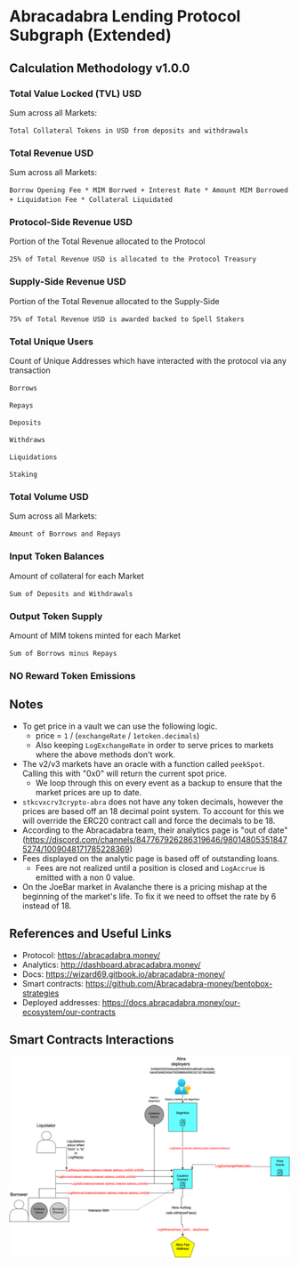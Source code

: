 # Abracadabra Lending Protocol Subgraph (Extended)

## Calculation Methodology v1.0.0

### Total Value Locked (TVL) USD

Sum across all Markets:

`Total Collateral Tokens in USD from deposits and withdrawals`

### Total Revenue USD

Sum across all Markets:

`Borrow Opening Fee * MIM Borrwed + Interest Rate * Amount MIM Borrowed + Liquidation Fee * Collateral Liquidated`

### Protocol-Side Revenue USD

Portion of the Total Revenue allocated to the Protocol

`25% of Total Revenue USD is allocated to the Protocol Treasury`

### Supply-Side Revenue USD

Portion of the Total Revenue allocated to the Supply-Side

`75% of Total Revenue USD is awarded backed to Spell Stakers`

### Total Unique Users

Count of Unique Addresses which have interacted with the protocol via any transaction

`Borrows`

`Repays`

`Deposits`

`Withdraws`

`Liquidations`

`Staking`

### Total Volume USD

Sum across all Markets:

`Amount of Borrows and Repays`

### Input Token Balances

Amount of collateral for each Market

`Sum of Deposits and Withdrawals`

### Output Token Supply

Amount of MIM tokens minted for each Market

`Sum of Borrows minus Repays`

### NO Reward Token Emissions

## Notes

- To get price in a vault we can use the following logic.
  - price = `1` / (`exchangeRate` / `1etoken.decimals`)
  - Also keeping `LogExchangeRate` in order to serve prices to markets where the above methods don't work.
- The v2/v3 markets have an oracle with a function called `peekSpot`. Calling this with "0x0" will return the current spot price.
  - We loop through this on every event as a backup to ensure that the market prices are up to date.
- `stkcvxcrv3crypto-abra` does not have any token decimals, however the prices are based off an 18 decimal point system. To account for this we will override the ERC20 contract call and force the decimals to be 18.
- According to the Abracadabra team, their analytics page is "out of date" (https://discord.com/channels/847767926286319646/980148053518475274/1009048171785228369)
- Fees displayed on the analytic page is based off of outstanding loans.
  - Fees are not realized until a position is closed and `LogAccrue` is emitted with a non 0 value.
- On the JoeBar market in Avalanche there is a pricing mishap at the beginning of the market's life. To fix it we need to offset the rate by 6 instead of 18.

## References and Useful Links

- Protocol: https://abracadabra.money/
- Analytics: http://dashboard.abracadabra.money/
- Docs: https://wizard69.gitbook.io/abracadabra-money/
- Smart contracts: https://github.com/Abracadabra-money/bentobox-strategies
- Deployed addresses: https://docs.abracadabra.money/our-ecosystem/our-contracts

## Smart Contracts Interactions

![Abracadabra](../../docs/images/protocols/abracadabra.png "Abracadabra")
